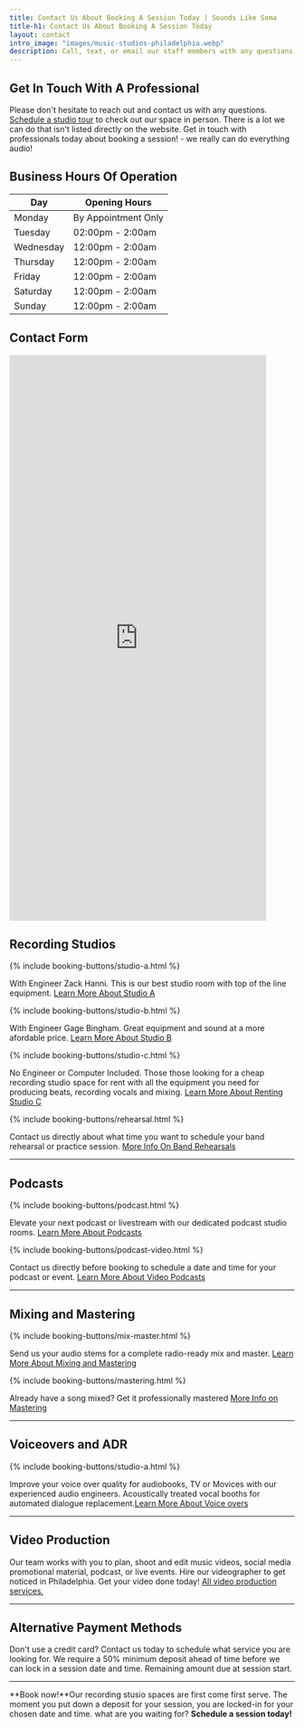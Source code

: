 ```yaml
---
title: Contact Us About Booking A Session Today | Sounds Like Soma
title-h1: Contact Us About Booking A Session Today 
layout: contact
intro_image: "images/music-studios-philadelphia.webp"
description: Call, text, or email our staff members with any questions about booking one of our amazing recording studios. We are happy to answer any questions
---
```


## Get In Touch With A Professional

Please don't hesitate to reach out and contact us with any questions. <a href="https://squareup.com/appointments/buyer/widget/zkvz7h6ta6pudt/8GNV6PJ8WK7YH" target="Schedule A Tour">Schedule a studio tour</a> to check out our space in person. There is a lot we can do that isn't listed directly on the website. Get in touch with professionals today about booking a session! - we really can do everything audio!

## Business Hours Of Operation

| Day       | Opening Hours   |
| --------- | --------------- |
| Monday    | By Appointment Only |
| Tuesday   | 02:00pm - 2:00am |
| Wednesday | 12:00pm - 2:00am |
| Thursday  | 12:00pm - 2:00am |
| Friday    | 12:00pm - 2:00am |
| Saturday  | 12:00pm - 2:00am |
| Sunday    | 12:00pm - 2:00am |

## Contact Form

<iframe src="https://docs.google.com/forms/d/1IpZAO8THXVPCEG-kLj5VRF2mf_Jddb_zV5kVdmBYVLw/viewform?embedded=true" width="90%" height="1000" frameborder="0" marginheight="0" marginwidth="0">Loading...</iframe>

## Recording Studios

<p>{% include booking-buttons/studio-a.html %}</p>
With Engineer Zack Hanni. This is our best studio room with top of the line equipment. <a href="/services/recording-studios/" target="More info on studio A">Learn More About Studio A</a>

<p>{% include booking-buttons/studio-b.html %}</p>
With Engineer Gage Bingham. Great equipment and sound at a more afordable price. <a href="/services/recording-studios/" target="More info on studio B">Learn More About Studio B</a>

<p>{% include booking-buttons/studio-c.html %}</p>
No Engineer or Computer Included. Those those looking for a cheap recording studio space for rent with all the equipment you need for producing beats, recording vocals and mixing. <a href="/services/rent-studio-space/" target="More info on studio C">Learn More About Renting Studio C</a>

<p>{% include booking-buttons/rehearsal.html %}</p>
Contact us directly about what time you want to schedule your band rehearsal or practice session. <a href="/services/band-rehearsal-studio/" target="More info on Band Rehearsals">More Info On Band Rehearsals</a>

- - -

## Podcasts

<p>{% include booking-buttons/podcast.html %}</p>
Elevate your next podcast or livestream with our dedicated podcast studio rooms. <a href="/services/podcast-recording-studios/" target="More info on audio podcasts">Learn More About Podcasts</a>

<p>{% include booking-buttons/podcast-video.html %}</p>
Contact us directly before booking to schedule a date and time for your podcast or event. <a href="/services/podcast-recording-studios/" target="More info on video podcasts">Learn More About Video Podcasts</a>

<hr color="white">

## Mixing and Mastering

<p>{% include booking-buttons/mix-master.html %}</p>
Send us your audio stems for a complete radio-ready mix and master. <a href="/services/mixing-mastering/" target="More info on Mixing and Mastering">Learn More About Mixing and Mastering</a>

<p>{% include booking-buttons/mastering.html %}</p>
Already have a song mixed? Get it professionally mastered <a href="/services/mixing-mastering/" target="More info on Mastering">More Info on Mastering</a>

- - -

## Voiceovers and ADR

<p>{% include booking-buttons/studio-a.html %}</p>
Improve your voice over quality for audiobooks, TV or Movices with our experienced audio engineers. Acoustically treated vocal booths for automated dialogue replacement.<a href="/services/voiceover-recording-studios/" target="More info on audio podcasts">Learn More About Voice overs</a>

- - -

## Video Production
Our team works with you to plan, shoot and edit music videos, social media promotional material, podcast, or live events. Hire our videographer to get noticed in Philadelphia. Get your video done today! <a href="/services/music-video-production/" target="More info on video production">All video production services.</a>

- - -

## Alternative Payment Methods

Don't use a credit card? Contact us today to schedule what service you are looking for. We require a 50% minimum deposit ahead of time before we can lock in a session date and time. Remaining amount due at session start.

- - -

**Book now!**Our recording stusio spaces are first come first serve. The moment you put down a deposit for your session, you are locked-in for your chosen date and time. what are you waiting for? **Schedule a session today!**